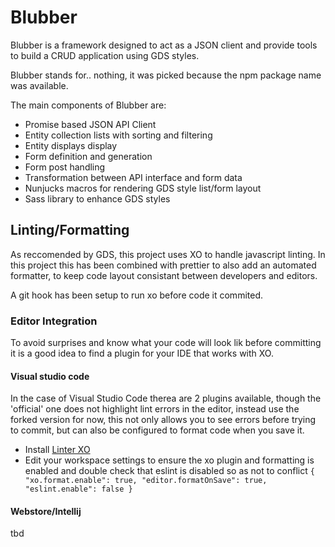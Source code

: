 # Blubber

Blubber is a framework designed to act as a JSON client and
provide tools to build a CRUD application using GDS styles.

Blubber stands for.. nothing, it was picked because the npm
package name was available.

The main components of Blubber are:

* Promise based JSON API Client
* Entity collection lists with sorting and filtering
* Entity displays display
* Form definition and generation
* Form post handling
* Transformation between API interface and form data
* Nunjucks macros for rendering GDS style list/form layout
* Sass library to enhance GDS styles

## Linting/Formatting

As reccomended by GDS, this project uses XO to handle javascript
linting. In this project this has been combined with prettier to
also add an automated formatter, to keep code layout consistant
between developers and editors.

A git hook has been setup to run xo before code it commited.

### Editor Integration
To avoid surprises and know what your code will look lik before
committing it is a good idea to find a plugin for your IDE that
works with XO.

#### Visual studio code

In the case of Visual Studio Code therea are 2 plugins available,
though the 'official' one does not highlight lint errors in
the editor, instead use the forked version for now, this not
only allows you to see errors before trying to commit, but can also
be configured to format code when you save it.

* Install [Linter XO](https://marketplace.visualstudio.com/items?itemName=bryan-chen.linter-xo-2)
* Edit your workspace settings to ensure the xo plugin and formatting is enabled and double check
that eslint is disabled so as not to conflict
`
{
  "xo.format.enable": true,
  "editor.formatOnSave": true,
  "eslint.enable": false
}
`
#### Webstore/Intellij
tbd
